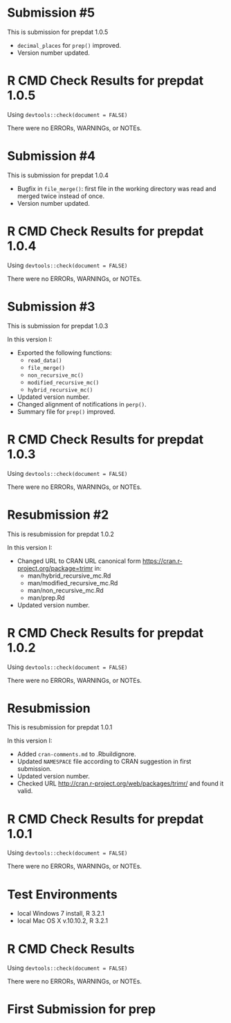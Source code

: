# Submission #5
This is submission for prepdat 1.0.5

- `decimal_places` for `prep()` improved. 
- Version number updated.

# R CMD Check Results for prepdat 1.0.5 

Using `devtools::check(document = FALSE)`

There were no ERRORs, WARNINGs, or NOTEs.

# Submission #4
This is submission for prepdat 1.0.4

- Bugfix in `file_merge()`: first file in the working directory was read and merged twice instead of once.
- Version number updated.

# R CMD Check Results for prepdat 1.0.4

Using `devtools::check(document = FALSE)`

There were no ERRORs, WARNINGs, or NOTEs.

# Submission #3
This is submission for prepdat 1.0.3

In this version I:

- Exported the following functions:
  - `read_data()`
  - `file_merge()`
  - `non_recursive_mc()`
  - `modified_recursive_mc()`
  - `hybrid_recursive_mc()`
- Updated version number.
- Changed alignment of notifications in `perp()`.
- Summary file for `prep()` improved.

# R CMD Check Results for prepdat 1.0.3

Using `devtools::check(document = FALSE)`

There were no ERRORs, WARNINGs, or NOTEs.

# Resubmission #2
This is resubmission for prepdat 1.0.2

In this version I:
- Changed URL to CRAN URL canonical form https://cran.r-project.org/package=trimr in:
  -  man/hybrid_recursive_mc.Rd
  - man/modified_recursive_mc.Rd
  - man/non_recursive_mc.Rd
  - man/prep.Rd
- Updated version number.

# R CMD Check Results for prepdat 1.0.2

Using `devtools::check(document = FALSE)`

There were no ERRORs, WARNINGs, or NOTEs.

# Resubmission
This is resubmission for prepdat 1.0.1

In this version I:
- Added `cran-comments.md` to .Rbuildignore.
- Updated `NAMESPACE` file according to CRAN suggestion in first submission.
- Updated version number.
- Checked URL http://cran.r-project.org/web/packages/trimr/ and found it valid.

# R CMD Check Results for prepdat 1.0.1

Using `devtools::check(document = FALSE)`

There were no ERRORs, WARNINGs, or NOTEs.

# Test Environments
- local Windows 7 install, R 3.2.1
- local Mac OS X v.10.10.2, R 3.2.1

# R CMD Check Results
Using `devtools::check(document = FALSE)`

There were no ERRORs, WARNINGs, or NOTEs.

# First Submission for prep


